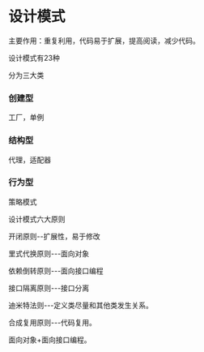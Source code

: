 # 设计模式

主要作用：重复利用，代码易于扩展，提高阅读，减少代码。

设计模式有23种

分为三大类

### 创建型

工厂，单例

### 结构型

代理，适配器

### 行为型

策略模式

设计模式六大原则

开闭原则--扩展性，易于修改

里式代换原则---面向对象

依赖倒转原则---面向接口编程

接口隔离原则---接口分离

迪米特法则---定义类尽量和其他类发生关系。

合成复用原则---代码复用。

面向对象+面向接口编程。
